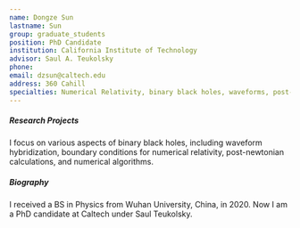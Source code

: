 ```yaml
---
name: Dongze Sun
lastname: Sun
group: graduate_students
position: PhD Candidate
institution: California Institute of Technology
advisor: Saul A. Teukolsky
phone:
email: dzsun@caltech.edu
address: 360 Cahill
specialties: Numerical Relativity, binary black holes, waveforms, post-Newtonian
---
```


##### Research Projects

I focus on various aspects of binary black holes, including waveform hybridization, boundary conditions for numerical relativity, post-newtonian calculations, and numerical algorithms.

##### Biography

I received a BS in Physics from Wuhan University, China, in 2020.
Now I am a PhD candidate at Caltech under Saul Teukolsky.
